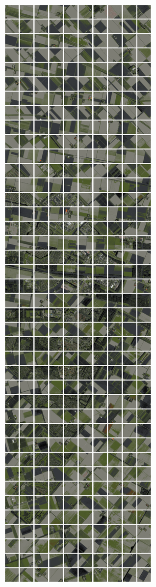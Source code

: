 <html>
<div>
<img src="https://github.com/HakkaTjakka/NL_TILE_MAP/blob/main/18/630/-1054/r.6300.-10540.png" height="44" width="44">
<img src="https://github.com/HakkaTjakka/NL_TILE_MAP/blob/main/18/630/-1054/r.6301.-10540.png" height="44" width="44">
<img src="https://github.com/HakkaTjakka/NL_TILE_MAP/blob/main/18/630/-1054/r.6302.-10540.png" height="44" width="44">
<img src="https://github.com/HakkaTjakka/NL_TILE_MAP/blob/main/18/630/-1054/r.6303.-10540.png" height="44" width="44">
<img src="https://github.com/HakkaTjakka/NL_TILE_MAP/blob/main/18/630/-1054/r.6304.-10540.png" height="44" width="44">
<img src="https://github.com/HakkaTjakka/NL_TILE_MAP/blob/main/18/630/-1054/r.6305.-10540.png" height="44" width="44">
<img src="https://github.com/HakkaTjakka/NL_TILE_MAP/blob/main/18/630/-1054/r.6306.-10540.png" height="44" width="44">
<img src="https://github.com/HakkaTjakka/NL_TILE_MAP/blob/main/18/630/-1054/r.6307.-10540.png" height="44" width="44">
<img src="https://github.com/HakkaTjakka/NL_TILE_MAP/blob/main/18/630/-1054/r.6308.-10540.png" height="44" width="44">
<img src="https://github.com/HakkaTjakka/NL_TILE_MAP/blob/main/18/630/-1054/r.6309.-10540.png" height="44" width="44">
<img src="https://github.com/HakkaTjakka/NL_TILE_MAP/blob/main/18/631/-1054/r.6310.-10540.png" height="44" width="44">
<img src="https://github.com/HakkaTjakka/NL_TILE_MAP/blob/main/18/631/-1054/r.6311.-10540.png" height="44" width="44">
<img src="https://github.com/HakkaTjakka/NL_TILE_MAP/blob/main/18/631/-1054/r.6312.-10540.png" height="44" width="44">
<img src="https://github.com/HakkaTjakka/NL_TILE_MAP/blob/main/18/631/-1054/r.6313.-10540.png" height="44" width="44">
<img src="https://github.com/HakkaTjakka/NL_TILE_MAP/blob/main/18/631/-1054/r.6314.-10540.png" height="44" width="44">
<img src="https://github.com/HakkaTjakka/NL_TILE_MAP/blob/main/18/631/-1054/r.6315.-10540.png" height="44" width="44">
<img src="https://github.com/HakkaTjakka/NL_TILE_MAP/blob/main/18/631/-1054/r.6316.-10540.png" height="44" width="44">
<img src="https://github.com/HakkaTjakka/NL_TILE_MAP/blob/main/18/631/-1054/r.6317.-10540.png" height="44" width="44">
<img src="https://github.com/HakkaTjakka/NL_TILE_MAP/blob/main/18/631/-1054/r.6318.-10540.png" height="44" width="44">
<img src="https://github.com/HakkaTjakka/NL_TILE_MAP/blob/main/18/631/-1054/r.6319.-10540.png" height="44" width="44">
<br>
<img src="https://github.com/HakkaTjakka/NL_TILE_MAP/blob/main/18/630/-1054/r.6300.-10539.png" height="44" width="44">
<img src="https://github.com/HakkaTjakka/NL_TILE_MAP/blob/main/18/630/-1054/r.6301.-10539.png" height="44" width="44">
<img src="https://github.com/HakkaTjakka/NL_TILE_MAP/blob/main/18/630/-1054/r.6302.-10539.png" height="44" width="44">
<img src="https://github.com/HakkaTjakka/NL_TILE_MAP/blob/main/18/630/-1054/r.6303.-10539.png" height="44" width="44">
<img src="https://github.com/HakkaTjakka/NL_TILE_MAP/blob/main/18/630/-1054/r.6304.-10539.png" height="44" width="44">
<img src="https://github.com/HakkaTjakka/NL_TILE_MAP/blob/main/18/630/-1054/r.6305.-10539.png" height="44" width="44">
<img src="https://github.com/HakkaTjakka/NL_TILE_MAP/blob/main/18/630/-1054/r.6306.-10539.png" height="44" width="44">
<img src="https://github.com/HakkaTjakka/NL_TILE_MAP/blob/main/18/630/-1054/r.6307.-10539.png" height="44" width="44">
<img src="https://github.com/HakkaTjakka/NL_TILE_MAP/blob/main/18/630/-1054/r.6308.-10539.png" height="44" width="44">
<img src="https://github.com/HakkaTjakka/NL_TILE_MAP/blob/main/18/630/-1054/r.6309.-10539.png" height="44" width="44">
<img src="https://github.com/HakkaTjakka/NL_TILE_MAP/blob/main/18/631/-1054/r.6310.-10539.png" height="44" width="44">
<img src="https://github.com/HakkaTjakka/NL_TILE_MAP/blob/main/18/631/-1054/r.6311.-10539.png" height="44" width="44">
<img src="https://github.com/HakkaTjakka/NL_TILE_MAP/blob/main/18/631/-1054/r.6312.-10539.png" height="44" width="44">
<img src="https://github.com/HakkaTjakka/NL_TILE_MAP/blob/main/18/631/-1054/r.6313.-10539.png" height="44" width="44">
<img src="https://github.com/HakkaTjakka/NL_TILE_MAP/blob/main/18/631/-1054/r.6314.-10539.png" height="44" width="44">
<img src="https://github.com/HakkaTjakka/NL_TILE_MAP/blob/main/18/631/-1054/r.6315.-10539.png" height="44" width="44">
<img src="https://github.com/HakkaTjakka/NL_TILE_MAP/blob/main/18/631/-1054/r.6316.-10539.png" height="44" width="44">
<img src="https://github.com/HakkaTjakka/NL_TILE_MAP/blob/main/18/631/-1054/r.6317.-10539.png" height="44" width="44">
<img src="https://github.com/HakkaTjakka/NL_TILE_MAP/blob/main/18/631/-1054/r.6318.-10539.png" height="44" width="44">
<img src="https://github.com/HakkaTjakka/NL_TILE_MAP/blob/main/18/631/-1054/r.6319.-10539.png" height="44" width="44">
<br>
<img src="https://github.com/HakkaTjakka/NL_TILE_MAP/blob/main/18/630/-1054/r.6300.-10538.png" height="44" width="44">
<img src="https://github.com/HakkaTjakka/NL_TILE_MAP/blob/main/18/630/-1054/r.6301.-10538.png" height="44" width="44">
<img src="https://github.com/HakkaTjakka/NL_TILE_MAP/blob/main/18/630/-1054/r.6302.-10538.png" height="44" width="44">
<img src="https://github.com/HakkaTjakka/NL_TILE_MAP/blob/main/18/630/-1054/r.6303.-10538.png" height="44" width="44">
<img src="https://github.com/HakkaTjakka/NL_TILE_MAP/blob/main/18/630/-1054/r.6304.-10538.png" height="44" width="44">
<img src="https://github.com/HakkaTjakka/NL_TILE_MAP/blob/main/18/630/-1054/r.6305.-10538.png" height="44" width="44">
<img src="https://github.com/HakkaTjakka/NL_TILE_MAP/blob/main/18/630/-1054/r.6306.-10538.png" height="44" width="44">
<img src="https://github.com/HakkaTjakka/NL_TILE_MAP/blob/main/18/630/-1054/r.6307.-10538.png" height="44" width="44">
<img src="https://github.com/HakkaTjakka/NL_TILE_MAP/blob/main/18/630/-1054/r.6308.-10538.png" height="44" width="44">
<img src="https://github.com/HakkaTjakka/NL_TILE_MAP/blob/main/18/630/-1054/r.6309.-10538.png" height="44" width="44">
<img src="https://github.com/HakkaTjakka/NL_TILE_MAP/blob/main/18/631/-1054/r.6310.-10538.png" height="44" width="44">
<img src="https://github.com/HakkaTjakka/NL_TILE_MAP/blob/main/18/631/-1054/r.6311.-10538.png" height="44" width="44">
<img src="https://github.com/HakkaTjakka/NL_TILE_MAP/blob/main/18/631/-1054/r.6312.-10538.png" height="44" width="44">
<img src="https://github.com/HakkaTjakka/NL_TILE_MAP/blob/main/18/631/-1054/r.6313.-10538.png" height="44" width="44">
<img src="https://github.com/HakkaTjakka/NL_TILE_MAP/blob/main/18/631/-1054/r.6314.-10538.png" height="44" width="44">
<img src="https://github.com/HakkaTjakka/NL_TILE_MAP/blob/main/18/631/-1054/r.6315.-10538.png" height="44" width="44">
<img src="https://github.com/HakkaTjakka/NL_TILE_MAP/blob/main/18/631/-1054/r.6316.-10538.png" height="44" width="44">
<img src="https://github.com/HakkaTjakka/NL_TILE_MAP/blob/main/18/631/-1054/r.6317.-10538.png" height="44" width="44">
<img src="https://github.com/HakkaTjakka/NL_TILE_MAP/blob/main/18/631/-1054/r.6318.-10538.png" height="44" width="44">
<img src="https://github.com/HakkaTjakka/NL_TILE_MAP/blob/main/18/631/-1054/r.6319.-10538.png" height="44" width="44">
<br>
<img src="https://github.com/HakkaTjakka/NL_TILE_MAP/blob/main/18/630/-1054/r.6300.-10537.png" height="44" width="44">
<img src="https://github.com/HakkaTjakka/NL_TILE_MAP/blob/main/18/630/-1054/r.6301.-10537.png" height="44" width="44">
<img src="https://github.com/HakkaTjakka/NL_TILE_MAP/blob/main/18/630/-1054/r.6302.-10537.png" height="44" width="44">
<img src="https://github.com/HakkaTjakka/NL_TILE_MAP/blob/main/18/630/-1054/r.6303.-10537.png" height="44" width="44">
<img src="https://github.com/HakkaTjakka/NL_TILE_MAP/blob/main/18/630/-1054/r.6304.-10537.png" height="44" width="44">
<img src="https://github.com/HakkaTjakka/NL_TILE_MAP/blob/main/18/630/-1054/r.6305.-10537.png" height="44" width="44">
<img src="https://github.com/HakkaTjakka/NL_TILE_MAP/blob/main/18/630/-1054/r.6306.-10537.png" height="44" width="44">
<img src="https://github.com/HakkaTjakka/NL_TILE_MAP/blob/main/18/630/-1054/r.6307.-10537.png" height="44" width="44">
<img src="https://github.com/HakkaTjakka/NL_TILE_MAP/blob/main/18/630/-1054/r.6308.-10537.png" height="44" width="44">
<img src="https://github.com/HakkaTjakka/NL_TILE_MAP/blob/main/18/630/-1054/r.6309.-10537.png" height="44" width="44">
<img src="https://github.com/HakkaTjakka/NL_TILE_MAP/blob/main/18/631/-1054/r.6310.-10537.png" height="44" width="44">
<img src="https://github.com/HakkaTjakka/NL_TILE_MAP/blob/main/18/631/-1054/r.6311.-10537.png" height="44" width="44">
<img src="https://github.com/HakkaTjakka/NL_TILE_MAP/blob/main/18/631/-1054/r.6312.-10537.png" height="44" width="44">
<img src="https://github.com/HakkaTjakka/NL_TILE_MAP/blob/main/18/631/-1054/r.6313.-10537.png" height="44" width="44">
<img src="https://github.com/HakkaTjakka/NL_TILE_MAP/blob/main/18/631/-1054/r.6314.-10537.png" height="44" width="44">
<img src="https://github.com/HakkaTjakka/NL_TILE_MAP/blob/main/18/631/-1054/r.6315.-10537.png" height="44" width="44">
<img src="https://github.com/HakkaTjakka/NL_TILE_MAP/blob/main/18/631/-1054/r.6316.-10537.png" height="44" width="44">
<img src="https://github.com/HakkaTjakka/NL_TILE_MAP/blob/main/18/631/-1054/r.6317.-10537.png" height="44" width="44">
<img src="https://github.com/HakkaTjakka/NL_TILE_MAP/blob/main/18/631/-1054/r.6318.-10537.png" height="44" width="44">
<img src="https://github.com/HakkaTjakka/NL_TILE_MAP/blob/main/18/631/-1054/r.6319.-10537.png" height="44" width="44">
<br>
<img src="https://github.com/HakkaTjakka/NL_TILE_MAP/blob/main/18/630/-1054/r.6300.-10536.png" height="44" width="44">
<img src="https://github.com/HakkaTjakka/NL_TILE_MAP/blob/main/18/630/-1054/r.6301.-10536.png" height="44" width="44">
<img src="https://github.com/HakkaTjakka/NL_TILE_MAP/blob/main/18/630/-1054/r.6302.-10536.png" height="44" width="44">
<img src="https://github.com/HakkaTjakka/NL_TILE_MAP/blob/main/18/630/-1054/r.6303.-10536.png" height="44" width="44">
<img src="https://github.com/HakkaTjakka/NL_TILE_MAP/blob/main/18/630/-1054/r.6304.-10536.png" height="44" width="44">
<img src="https://github.com/HakkaTjakka/NL_TILE_MAP/blob/main/18/630/-1054/r.6305.-10536.png" height="44" width="44">
<img src="https://github.com/HakkaTjakka/NL_TILE_MAP/blob/main/18/630/-1054/r.6306.-10536.png" height="44" width="44">
<img src="https://github.com/HakkaTjakka/NL_TILE_MAP/blob/main/18/630/-1054/r.6307.-10536.png" height="44" width="44">
<img src="https://github.com/HakkaTjakka/NL_TILE_MAP/blob/main/18/630/-1054/r.6308.-10536.png" height="44" width="44">
<img src="https://github.com/HakkaTjakka/NL_TILE_MAP/blob/main/18/630/-1054/r.6309.-10536.png" height="44" width="44">
<img src="https://github.com/HakkaTjakka/NL_TILE_MAP/blob/main/18/631/-1054/r.6310.-10536.png" height="44" width="44">
<img src="https://github.com/HakkaTjakka/NL_TILE_MAP/blob/main/18/631/-1054/r.6311.-10536.png" height="44" width="44">
<img src="https://github.com/HakkaTjakka/NL_TILE_MAP/blob/main/18/631/-1054/r.6312.-10536.png" height="44" width="44">
<img src="https://github.com/HakkaTjakka/NL_TILE_MAP/blob/main/18/631/-1054/r.6313.-10536.png" height="44" width="44">
<img src="https://github.com/HakkaTjakka/NL_TILE_MAP/blob/main/18/631/-1054/r.6314.-10536.png" height="44" width="44">
<img src="https://github.com/HakkaTjakka/NL_TILE_MAP/blob/main/18/631/-1054/r.6315.-10536.png" height="44" width="44">
<img src="https://github.com/HakkaTjakka/NL_TILE_MAP/blob/main/18/631/-1054/r.6316.-10536.png" height="44" width="44">
<img src="https://github.com/HakkaTjakka/NL_TILE_MAP/blob/main/18/631/-1054/r.6317.-10536.png" height="44" width="44">
<img src="https://github.com/HakkaTjakka/NL_TILE_MAP/blob/main/18/631/-1054/r.6318.-10536.png" height="44" width="44">
<img src="https://github.com/HakkaTjakka/NL_TILE_MAP/blob/main/18/631/-1054/r.6319.-10536.png" height="44" width="44">
<br>
<img src="https://github.com/HakkaTjakka/NL_TILE_MAP/blob/main/18/630/-1054/r.6300.-10535.png" height="44" width="44">
<img src="https://github.com/HakkaTjakka/NL_TILE_MAP/blob/main/18/630/-1054/r.6301.-10535.png" height="44" width="44">
<img src="https://github.com/HakkaTjakka/NL_TILE_MAP/blob/main/18/630/-1054/r.6302.-10535.png" height="44" width="44">
<img src="https://github.com/HakkaTjakka/NL_TILE_MAP/blob/main/18/630/-1054/r.6303.-10535.png" height="44" width="44">
<img src="https://github.com/HakkaTjakka/NL_TILE_MAP/blob/main/18/630/-1054/r.6304.-10535.png" height="44" width="44">
<img src="https://github.com/HakkaTjakka/NL_TILE_MAP/blob/main/18/630/-1054/r.6305.-10535.png" height="44" width="44">
<img src="https://github.com/HakkaTjakka/NL_TILE_MAP/blob/main/18/630/-1054/r.6306.-10535.png" height="44" width="44">
<img src="https://github.com/HakkaTjakka/NL_TILE_MAP/blob/main/18/630/-1054/r.6307.-10535.png" height="44" width="44">
<img src="https://github.com/HakkaTjakka/NL_TILE_MAP/blob/main/18/630/-1054/r.6308.-10535.png" height="44" width="44">
<img src="https://github.com/HakkaTjakka/NL_TILE_MAP/blob/main/18/630/-1054/r.6309.-10535.png" height="44" width="44">
<img src="https://github.com/HakkaTjakka/NL_TILE_MAP/blob/main/18/631/-1054/r.6310.-10535.png" height="44" width="44">
<img src="https://github.com/HakkaTjakka/NL_TILE_MAP/blob/main/18/631/-1054/r.6311.-10535.png" height="44" width="44">
<img src="https://github.com/HakkaTjakka/NL_TILE_MAP/blob/main/18/631/-1054/r.6312.-10535.png" height="44" width="44">
<img src="https://github.com/HakkaTjakka/NL_TILE_MAP/blob/main/18/631/-1054/r.6313.-10535.png" height="44" width="44">
<img src="https://github.com/HakkaTjakka/NL_TILE_MAP/blob/main/18/631/-1054/r.6314.-10535.png" height="44" width="44">
<img src="https://github.com/HakkaTjakka/NL_TILE_MAP/blob/main/18/631/-1054/r.6315.-10535.png" height="44" width="44">
<img src="https://github.com/HakkaTjakka/NL_TILE_MAP/blob/main/18/631/-1054/r.6316.-10535.png" height="44" width="44">
<img src="https://github.com/HakkaTjakka/NL_TILE_MAP/blob/main/18/631/-1054/r.6317.-10535.png" height="44" width="44">
<img src="https://github.com/HakkaTjakka/NL_TILE_MAP/blob/main/18/631/-1054/r.6318.-10535.png" height="44" width="44">
<img src="https://github.com/HakkaTjakka/NL_TILE_MAP/blob/main/18/631/-1054/r.6319.-10535.png" height="44" width="44">
<br>
<img src="https://github.com/HakkaTjakka/NL_TILE_MAP/blob/main/18/630/-1054/r.6300.-10534.png" height="44" width="44">
<img src="https://github.com/HakkaTjakka/NL_TILE_MAP/blob/main/18/630/-1054/r.6301.-10534.png" height="44" width="44">
<img src="https://github.com/HakkaTjakka/NL_TILE_MAP/blob/main/18/630/-1054/r.6302.-10534.png" height="44" width="44">
<img src="https://github.com/HakkaTjakka/NL_TILE_MAP/blob/main/18/630/-1054/r.6303.-10534.png" height="44" width="44">
<img src="https://github.com/HakkaTjakka/NL_TILE_MAP/blob/main/18/630/-1054/r.6304.-10534.png" height="44" width="44">
<img src="https://github.com/HakkaTjakka/NL_TILE_MAP/blob/main/18/630/-1054/r.6305.-10534.png" height="44" width="44">
<img src="https://github.com/HakkaTjakka/NL_TILE_MAP/blob/main/18/630/-1054/r.6306.-10534.png" height="44" width="44">
<img src="https://github.com/HakkaTjakka/NL_TILE_MAP/blob/main/18/630/-1054/r.6307.-10534.png" height="44" width="44">
<img src="https://github.com/HakkaTjakka/NL_TILE_MAP/blob/main/18/630/-1054/r.6308.-10534.png" height="44" width="44">
<img src="https://github.com/HakkaTjakka/NL_TILE_MAP/blob/main/18/630/-1054/r.6309.-10534.png" height="44" width="44">
<img src="https://github.com/HakkaTjakka/NL_TILE_MAP/blob/main/18/631/-1054/r.6310.-10534.png" height="44" width="44">
<img src="https://github.com/HakkaTjakka/NL_TILE_MAP/blob/main/18/631/-1054/r.6311.-10534.png" height="44" width="44">
<img src="https://github.com/HakkaTjakka/NL_TILE_MAP/blob/main/18/631/-1054/r.6312.-10534.png" height="44" width="44">
<img src="https://github.com/HakkaTjakka/NL_TILE_MAP/blob/main/18/631/-1054/r.6313.-10534.png" height="44" width="44">
<img src="https://github.com/HakkaTjakka/NL_TILE_MAP/blob/main/18/631/-1054/r.6314.-10534.png" height="44" width="44">
<img src="https://github.com/HakkaTjakka/NL_TILE_MAP/blob/main/18/631/-1054/r.6315.-10534.png" height="44" width="44">
<img src="https://github.com/HakkaTjakka/NL_TILE_MAP/blob/main/18/631/-1054/r.6316.-10534.png" height="44" width="44">
<img src="https://github.com/HakkaTjakka/NL_TILE_MAP/blob/main/18/631/-1054/r.6317.-10534.png" height="44" width="44">
<img src="https://github.com/HakkaTjakka/NL_TILE_MAP/blob/main/18/631/-1054/r.6318.-10534.png" height="44" width="44">
<img src="https://github.com/HakkaTjakka/NL_TILE_MAP/blob/main/18/631/-1054/r.6319.-10534.png" height="44" width="44">
<br>
<img src="https://github.com/HakkaTjakka/NL_TILE_MAP/blob/main/18/630/-1054/r.6300.-10533.png" height="44" width="44">
<img src="https://github.com/HakkaTjakka/NL_TILE_MAP/blob/main/18/630/-1054/r.6301.-10533.png" height="44" width="44">
<img src="https://github.com/HakkaTjakka/NL_TILE_MAP/blob/main/18/630/-1054/r.6302.-10533.png" height="44" width="44">
<img src="https://github.com/HakkaTjakka/NL_TILE_MAP/blob/main/18/630/-1054/r.6303.-10533.png" height="44" width="44">
<img src="https://github.com/HakkaTjakka/NL_TILE_MAP/blob/main/18/630/-1054/r.6304.-10533.png" height="44" width="44">
<img src="https://github.com/HakkaTjakka/NL_TILE_MAP/blob/main/18/630/-1054/r.6305.-10533.png" height="44" width="44">
<img src="https://github.com/HakkaTjakka/NL_TILE_MAP/blob/main/18/630/-1054/r.6306.-10533.png" height="44" width="44">
<img src="https://github.com/HakkaTjakka/NL_TILE_MAP/blob/main/18/630/-1054/r.6307.-10533.png" height="44" width="44">
<img src="https://github.com/HakkaTjakka/NL_TILE_MAP/blob/main/18/630/-1054/r.6308.-10533.png" height="44" width="44">
<img src="https://github.com/HakkaTjakka/NL_TILE_MAP/blob/main/18/630/-1054/r.6309.-10533.png" height="44" width="44">
<img src="https://github.com/HakkaTjakka/NL_TILE_MAP/blob/main/18/631/-1054/r.6310.-10533.png" height="44" width="44">
<img src="https://github.com/HakkaTjakka/NL_TILE_MAP/blob/main/18/631/-1054/r.6311.-10533.png" height="44" width="44">
<img src="https://github.com/HakkaTjakka/NL_TILE_MAP/blob/main/18/631/-1054/r.6312.-10533.png" height="44" width="44">
<img src="https://github.com/HakkaTjakka/NL_TILE_MAP/blob/main/18/631/-1054/r.6313.-10533.png" height="44" width="44">
<img src="https://github.com/HakkaTjakka/NL_TILE_MAP/blob/main/18/631/-1054/r.6314.-10533.png" height="44" width="44">
<img src="https://github.com/HakkaTjakka/NL_TILE_MAP/blob/main/18/631/-1054/r.6315.-10533.png" height="44" width="44">
<img src="https://github.com/HakkaTjakka/NL_TILE_MAP/blob/main/18/631/-1054/r.6316.-10533.png" height="44" width="44">
<img src="https://github.com/HakkaTjakka/NL_TILE_MAP/blob/main/18/631/-1054/r.6317.-10533.png" height="44" width="44">
<img src="https://github.com/HakkaTjakka/NL_TILE_MAP/blob/main/18/631/-1054/r.6318.-10533.png" height="44" width="44">
<img src="https://github.com/HakkaTjakka/NL_TILE_MAP/blob/main/18/631/-1054/r.6319.-10533.png" height="44" width="44">
<br>
<img src="https://github.com/HakkaTjakka/NL_TILE_MAP/blob/main/18/630/-1054/r.6300.-10532.png" height="44" width="44">
<img src="https://github.com/HakkaTjakka/NL_TILE_MAP/blob/main/18/630/-1054/r.6301.-10532.png" height="44" width="44">
<img src="https://github.com/HakkaTjakka/NL_TILE_MAP/blob/main/18/630/-1054/r.6302.-10532.png" height="44" width="44">
<img src="https://github.com/HakkaTjakka/NL_TILE_MAP/blob/main/18/630/-1054/r.6303.-10532.png" height="44" width="44">
<img src="https://github.com/HakkaTjakka/NL_TILE_MAP/blob/main/18/630/-1054/r.6304.-10532.png" height="44" width="44">
<img src="https://github.com/HakkaTjakka/NL_TILE_MAP/blob/main/18/630/-1054/r.6305.-10532.png" height="44" width="44">
<img src="https://github.com/HakkaTjakka/NL_TILE_MAP/blob/main/18/630/-1054/r.6306.-10532.png" height="44" width="44">
<img src="https://github.com/HakkaTjakka/NL_TILE_MAP/blob/main/18/630/-1054/r.6307.-10532.png" height="44" width="44">
<img src="https://github.com/HakkaTjakka/NL_TILE_MAP/blob/main/18/630/-1054/r.6308.-10532.png" height="44" width="44">
<img src="https://github.com/HakkaTjakka/NL_TILE_MAP/blob/main/18/630/-1054/r.6309.-10532.png" height="44" width="44">
<img src="https://github.com/HakkaTjakka/NL_TILE_MAP/blob/main/18/631/-1054/r.6310.-10532.png" height="44" width="44">
<img src="https://github.com/HakkaTjakka/NL_TILE_MAP/blob/main/18/631/-1054/r.6311.-10532.png" height="44" width="44">
<img src="https://github.com/HakkaTjakka/NL_TILE_MAP/blob/main/18/631/-1054/r.6312.-10532.png" height="44" width="44">
<img src="https://github.com/HakkaTjakka/NL_TILE_MAP/blob/main/18/631/-1054/r.6313.-10532.png" height="44" width="44">
<img src="https://github.com/HakkaTjakka/NL_TILE_MAP/blob/main/18/631/-1054/r.6314.-10532.png" height="44" width="44">
<img src="https://github.com/HakkaTjakka/NL_TILE_MAP/blob/main/18/631/-1054/r.6315.-10532.png" height="44" width="44">
<img src="https://github.com/HakkaTjakka/NL_TILE_MAP/blob/main/18/631/-1054/r.6316.-10532.png" height="44" width="44">
<img src="https://github.com/HakkaTjakka/NL_TILE_MAP/blob/main/18/631/-1054/r.6317.-10532.png" height="44" width="44">
<img src="https://github.com/HakkaTjakka/NL_TILE_MAP/blob/main/18/631/-1054/r.6318.-10532.png" height="44" width="44">
<img src="https://github.com/HakkaTjakka/NL_TILE_MAP/blob/main/18/631/-1054/r.6319.-10532.png" height="44" width="44">
<br>
<img src="https://github.com/HakkaTjakka/NL_TILE_MAP/blob/main/18/630/-1054/r.6300.-10531.png" height="44" width="44">
<img src="https://github.com/HakkaTjakka/NL_TILE_MAP/blob/main/18/630/-1054/r.6301.-10531.png" height="44" width="44">
<img src="https://github.com/HakkaTjakka/NL_TILE_MAP/blob/main/18/630/-1054/r.6302.-10531.png" height="44" width="44">
<img src="https://github.com/HakkaTjakka/NL_TILE_MAP/blob/main/18/630/-1054/r.6303.-10531.png" height="44" width="44">
<img src="https://github.com/HakkaTjakka/NL_TILE_MAP/blob/main/18/630/-1054/r.6304.-10531.png" height="44" width="44">
<img src="https://github.com/HakkaTjakka/NL_TILE_MAP/blob/main/18/630/-1054/r.6305.-10531.png" height="44" width="44">
<img src="https://github.com/HakkaTjakka/NL_TILE_MAP/blob/main/18/630/-1054/r.6306.-10531.png" height="44" width="44">
<img src="https://github.com/HakkaTjakka/NL_TILE_MAP/blob/main/18/630/-1054/r.6307.-10531.png" height="44" width="44">
<img src="https://github.com/HakkaTjakka/NL_TILE_MAP/blob/main/18/630/-1054/r.6308.-10531.png" height="44" width="44">
<img src="https://github.com/HakkaTjakka/NL_TILE_MAP/blob/main/18/630/-1054/r.6309.-10531.png" height="44" width="44">
<img src="https://github.com/HakkaTjakka/NL_TILE_MAP/blob/main/18/631/-1054/r.6310.-10531.png" height="44" width="44">
<img src="https://github.com/HakkaTjakka/NL_TILE_MAP/blob/main/18/631/-1054/r.6311.-10531.png" height="44" width="44">
<img src="https://github.com/HakkaTjakka/NL_TILE_MAP/blob/main/18/631/-1054/r.6312.-10531.png" height="44" width="44">
<img src="https://github.com/HakkaTjakka/NL_TILE_MAP/blob/main/18/631/-1054/r.6313.-10531.png" height="44" width="44">
<img src="https://github.com/HakkaTjakka/NL_TILE_MAP/blob/main/18/631/-1054/r.6314.-10531.png" height="44" width="44">
<img src="https://github.com/HakkaTjakka/NL_TILE_MAP/blob/main/18/631/-1054/r.6315.-10531.png" height="44" width="44">
<img src="https://github.com/HakkaTjakka/NL_TILE_MAP/blob/main/18/631/-1054/r.6316.-10531.png" height="44" width="44">
<img src="https://github.com/HakkaTjakka/NL_TILE_MAP/blob/main/18/631/-1054/r.6317.-10531.png" height="44" width="44">
<img src="https://github.com/HakkaTjakka/NL_TILE_MAP/blob/main/18/631/-1054/r.6318.-10531.png" height="44" width="44">
<img src="https://github.com/HakkaTjakka/NL_TILE_MAP/blob/main/18/631/-1054/r.6319.-10531.png" height="44" width="44">
<br>
<img src="https://github.com/HakkaTjakka/NL_TILE_MAP/blob/main/18/630/-1053/r.6300.-10530.png" height="44" width="44">
<img src="https://github.com/HakkaTjakka/NL_TILE_MAP/blob/main/18/630/-1053/r.6301.-10530.png" height="44" width="44">
<img src="https://github.com/HakkaTjakka/NL_TILE_MAP/blob/main/18/630/-1053/r.6302.-10530.png" height="44" width="44">
<img src="https://github.com/HakkaTjakka/NL_TILE_MAP/blob/main/18/630/-1053/r.6303.-10530.png" height="44" width="44">
<img src="https://github.com/HakkaTjakka/NL_TILE_MAP/blob/main/18/630/-1053/r.6304.-10530.png" height="44" width="44">
<img src="https://github.com/HakkaTjakka/NL_TILE_MAP/blob/main/18/630/-1053/r.6305.-10530.png" height="44" width="44">
<img src="https://github.com/HakkaTjakka/NL_TILE_MAP/blob/main/18/630/-1053/r.6306.-10530.png" height="44" width="44">
<img src="https://github.com/HakkaTjakka/NL_TILE_MAP/blob/main/18/630/-1053/r.6307.-10530.png" height="44" width="44">
<img src="https://github.com/HakkaTjakka/NL_TILE_MAP/blob/main/18/630/-1053/r.6308.-10530.png" height="44" width="44">
<img src="https://github.com/HakkaTjakka/NL_TILE_MAP/blob/main/18/630/-1053/r.6309.-10530.png" height="44" width="44">
<img src="https://github.com/HakkaTjakka/NL_TILE_MAP/blob/main/18/631/-1053/r.6310.-10530.png" height="44" width="44">
<img src="https://github.com/HakkaTjakka/NL_TILE_MAP/blob/main/18/631/-1053/r.6311.-10530.png" height="44" width="44">
<img src="https://github.com/HakkaTjakka/NL_TILE_MAP/blob/main/18/631/-1053/r.6312.-10530.png" height="44" width="44">
<img src="https://github.com/HakkaTjakka/NL_TILE_MAP/blob/main/18/631/-1053/r.6313.-10530.png" height="44" width="44">
<img src="https://github.com/HakkaTjakka/NL_TILE_MAP/blob/main/18/631/-1053/r.6314.-10530.png" height="44" width="44">
<img src="https://github.com/HakkaTjakka/NL_TILE_MAP/blob/main/18/631/-1053/r.6315.-10530.png" height="44" width="44">
<img src="https://github.com/HakkaTjakka/NL_TILE_MAP/blob/main/18/631/-1053/r.6316.-10530.png" height="44" width="44">
<img src="https://github.com/HakkaTjakka/NL_TILE_MAP/blob/main/18/631/-1053/r.6317.-10530.png" height="44" width="44">
<img src="https://github.com/HakkaTjakka/NL_TILE_MAP/blob/main/18/631/-1053/r.6318.-10530.png" height="44" width="44">
<img src="https://github.com/HakkaTjakka/NL_TILE_MAP/blob/main/18/631/-1053/r.6319.-10530.png" height="44" width="44">
<br>
<img src="https://github.com/HakkaTjakka/NL_TILE_MAP/blob/main/18/630/-1053/r.6300.-10529.png" height="44" width="44">
<img src="https://github.com/HakkaTjakka/NL_TILE_MAP/blob/main/18/630/-1053/r.6301.-10529.png" height="44" width="44">
<img src="https://github.com/HakkaTjakka/NL_TILE_MAP/blob/main/18/630/-1053/r.6302.-10529.png" height="44" width="44">
<img src="https://github.com/HakkaTjakka/NL_TILE_MAP/blob/main/18/630/-1053/r.6303.-10529.png" height="44" width="44">
<img src="https://github.com/HakkaTjakka/NL_TILE_MAP/blob/main/18/630/-1053/r.6304.-10529.png" height="44" width="44">
<img src="https://github.com/HakkaTjakka/NL_TILE_MAP/blob/main/18/630/-1053/r.6305.-10529.png" height="44" width="44">
<img src="https://github.com/HakkaTjakka/NL_TILE_MAP/blob/main/18/630/-1053/r.6306.-10529.png" height="44" width="44">
<img src="https://github.com/HakkaTjakka/NL_TILE_MAP/blob/main/18/630/-1053/r.6307.-10529.png" height="44" width="44">
<img src="https://github.com/HakkaTjakka/NL_TILE_MAP/blob/main/18/630/-1053/r.6308.-10529.png" height="44" width="44">
<img src="https://github.com/HakkaTjakka/NL_TILE_MAP/blob/main/18/630/-1053/r.6309.-10529.png" height="44" width="44">
<img src="https://github.com/HakkaTjakka/NL_TILE_MAP/blob/main/18/631/-1053/r.6310.-10529.png" height="44" width="44">
<img src="https://github.com/HakkaTjakka/NL_TILE_MAP/blob/main/18/631/-1053/r.6311.-10529.png" height="44" width="44">
<img src="https://github.com/HakkaTjakka/NL_TILE_MAP/blob/main/18/631/-1053/r.6312.-10529.png" height="44" width="44">
<img src="https://github.com/HakkaTjakka/NL_TILE_MAP/blob/main/18/631/-1053/r.6313.-10529.png" height="44" width="44">
<img src="https://github.com/HakkaTjakka/NL_TILE_MAP/blob/main/18/631/-1053/r.6314.-10529.png" height="44" width="44">
<img src="https://github.com/HakkaTjakka/NL_TILE_MAP/blob/main/18/631/-1053/r.6315.-10529.png" height="44" width="44">
<img src="https://github.com/HakkaTjakka/NL_TILE_MAP/blob/main/18/631/-1053/r.6316.-10529.png" height="44" width="44">
<img src="https://github.com/HakkaTjakka/NL_TILE_MAP/blob/main/18/631/-1053/r.6317.-10529.png" height="44" width="44">
<img src="https://github.com/HakkaTjakka/NL_TILE_MAP/blob/main/18/631/-1053/r.6318.-10529.png" height="44" width="44">
<img src="https://github.com/HakkaTjakka/NL_TILE_MAP/blob/main/18/631/-1053/r.6319.-10529.png" height="44" width="44">
<br>
<img src="https://github.com/HakkaTjakka/NL_TILE_MAP/blob/main/18/630/-1053/r.6300.-10528.png" height="44" width="44">
<img src="https://github.com/HakkaTjakka/NL_TILE_MAP/blob/main/18/630/-1053/r.6301.-10528.png" height="44" width="44">
<img src="https://github.com/HakkaTjakka/NL_TILE_MAP/blob/main/18/630/-1053/r.6302.-10528.png" height="44" width="44">
<img src="https://github.com/HakkaTjakka/NL_TILE_MAP/blob/main/18/630/-1053/r.6303.-10528.png" height="44" width="44">
<img src="https://github.com/HakkaTjakka/NL_TILE_MAP/blob/main/18/630/-1053/r.6304.-10528.png" height="44" width="44">
<img src="https://github.com/HakkaTjakka/NL_TILE_MAP/blob/main/18/630/-1053/r.6305.-10528.png" height="44" width="44">
<img src="https://github.com/HakkaTjakka/NL_TILE_MAP/blob/main/18/630/-1053/r.6306.-10528.png" height="44" width="44">
<img src="https://github.com/HakkaTjakka/NL_TILE_MAP/blob/main/18/630/-1053/r.6307.-10528.png" height="44" width="44">
<img src="https://github.com/HakkaTjakka/NL_TILE_MAP/blob/main/18/630/-1053/r.6308.-10528.png" height="44" width="44">
<img src="https://github.com/HakkaTjakka/NL_TILE_MAP/blob/main/18/630/-1053/r.6309.-10528.png" height="44" width="44">
<img src="https://github.com/HakkaTjakka/NL_TILE_MAP/blob/main/18/631/-1053/r.6310.-10528.png" height="44" width="44">
<img src="https://github.com/HakkaTjakka/NL_TILE_MAP/blob/main/18/631/-1053/r.6311.-10528.png" height="44" width="44">
<img src="https://github.com/HakkaTjakka/NL_TILE_MAP/blob/main/18/631/-1053/r.6312.-10528.png" height="44" width="44">
<img src="https://github.com/HakkaTjakka/NL_TILE_MAP/blob/main/18/631/-1053/r.6313.-10528.png" height="44" width="44">
<img src="https://github.com/HakkaTjakka/NL_TILE_MAP/blob/main/18/631/-1053/r.6314.-10528.png" height="44" width="44">
<img src="https://github.com/HakkaTjakka/NL_TILE_MAP/blob/main/18/631/-1053/r.6315.-10528.png" height="44" width="44">
<img src="https://github.com/HakkaTjakka/NL_TILE_MAP/blob/main/18/631/-1053/r.6316.-10528.png" height="44" width="44">
<img src="https://github.com/HakkaTjakka/NL_TILE_MAP/blob/main/18/631/-1053/r.6317.-10528.png" height="44" width="44">
<img src="https://github.com/HakkaTjakka/NL_TILE_MAP/blob/main/18/631/-1053/r.6318.-10528.png" height="44" width="44">
<img src="https://github.com/HakkaTjakka/NL_TILE_MAP/blob/main/18/631/-1053/r.6319.-10528.png" height="44" width="44">
<br>
<img src="https://github.com/HakkaTjakka/NL_TILE_MAP/blob/main/18/630/-1053/r.6300.-10527.png" height="44" width="44">
<img src="https://github.com/HakkaTjakka/NL_TILE_MAP/blob/main/18/630/-1053/r.6301.-10527.png" height="44" width="44">
<img src="https://github.com/HakkaTjakka/NL_TILE_MAP/blob/main/18/630/-1053/r.6302.-10527.png" height="44" width="44">
<img src="https://github.com/HakkaTjakka/NL_TILE_MAP/blob/main/18/630/-1053/r.6303.-10527.png" height="44" width="44">
<img src="https://github.com/HakkaTjakka/NL_TILE_MAP/blob/main/18/630/-1053/r.6304.-10527.png" height="44" width="44">
<img src="https://github.com/HakkaTjakka/NL_TILE_MAP/blob/main/18/630/-1053/r.6305.-10527.png" height="44" width="44">
<img src="https://github.com/HakkaTjakka/NL_TILE_MAP/blob/main/18/630/-1053/r.6306.-10527.png" height="44" width="44">
<img src="https://github.com/HakkaTjakka/NL_TILE_MAP/blob/main/18/630/-1053/r.6307.-10527.png" height="44" width="44">
<img src="https://github.com/HakkaTjakka/NL_TILE_MAP/blob/main/18/630/-1053/r.6308.-10527.png" height="44" width="44">
<img src="https://github.com/HakkaTjakka/NL_TILE_MAP/blob/main/18/630/-1053/r.6309.-10527.png" height="44" width="44">
<img src="https://github.com/HakkaTjakka/NL_TILE_MAP/blob/main/18/631/-1053/r.6310.-10527.png" height="44" width="44">
<img src="https://github.com/HakkaTjakka/NL_TILE_MAP/blob/main/18/631/-1053/r.6311.-10527.png" height="44" width="44">
<img src="https://github.com/HakkaTjakka/NL_TILE_MAP/blob/main/18/631/-1053/r.6312.-10527.png" height="44" width="44">
<img src="https://github.com/HakkaTjakka/NL_TILE_MAP/blob/main/18/631/-1053/r.6313.-10527.png" height="44" width="44">
<img src="https://github.com/HakkaTjakka/NL_TILE_MAP/blob/main/18/631/-1053/r.6314.-10527.png" height="44" width="44">
<img src="https://github.com/HakkaTjakka/NL_TILE_MAP/blob/main/18/631/-1053/r.6315.-10527.png" height="44" width="44">
<img src="https://github.com/HakkaTjakka/NL_TILE_MAP/blob/main/18/631/-1053/r.6316.-10527.png" height="44" width="44">
<img src="https://github.com/HakkaTjakka/NL_TILE_MAP/blob/main/18/631/-1053/r.6317.-10527.png" height="44" width="44">
<img src="https://github.com/HakkaTjakka/NL_TILE_MAP/blob/main/18/631/-1053/r.6318.-10527.png" height="44" width="44">
<img src="https://github.com/HakkaTjakka/NL_TILE_MAP/blob/main/18/631/-1053/r.6319.-10527.png" height="44" width="44">
<br>
<img src="https://github.com/HakkaTjakka/NL_TILE_MAP/blob/main/18/630/-1053/r.6300.-10526.png" height="44" width="44">
<img src="https://github.com/HakkaTjakka/NL_TILE_MAP/blob/main/18/630/-1053/r.6301.-10526.png" height="44" width="44">
<img src="https://github.com/HakkaTjakka/NL_TILE_MAP/blob/main/18/630/-1053/r.6302.-10526.png" height="44" width="44">
<img src="https://github.com/HakkaTjakka/NL_TILE_MAP/blob/main/18/630/-1053/r.6303.-10526.png" height="44" width="44">
<img src="https://github.com/HakkaTjakka/NL_TILE_MAP/blob/main/18/630/-1053/r.6304.-10526.png" height="44" width="44">
<img src="https://github.com/HakkaTjakka/NL_TILE_MAP/blob/main/18/630/-1053/r.6305.-10526.png" height="44" width="44">
<img src="https://github.com/HakkaTjakka/NL_TILE_MAP/blob/main/18/630/-1053/r.6306.-10526.png" height="44" width="44">
<img src="https://github.com/HakkaTjakka/NL_TILE_MAP/blob/main/18/630/-1053/r.6307.-10526.png" height="44" width="44">
<img src="https://github.com/HakkaTjakka/NL_TILE_MAP/blob/main/18/630/-1053/r.6308.-10526.png" height="44" width="44">
<img src="https://github.com/HakkaTjakka/NL_TILE_MAP/blob/main/18/630/-1053/r.6309.-10526.png" height="44" width="44">
<img src="https://github.com/HakkaTjakka/NL_TILE_MAP/blob/main/18/631/-1053/r.6310.-10526.png" height="44" width="44">
<img src="https://github.com/HakkaTjakka/NL_TILE_MAP/blob/main/18/631/-1053/r.6311.-10526.png" height="44" width="44">
<img src="https://github.com/HakkaTjakka/NL_TILE_MAP/blob/main/18/631/-1053/r.6312.-10526.png" height="44" width="44">
<img src="https://github.com/HakkaTjakka/NL_TILE_MAP/blob/main/18/631/-1053/r.6313.-10526.png" height="44" width="44">
<img src="https://github.com/HakkaTjakka/NL_TILE_MAP/blob/main/18/631/-1053/r.6314.-10526.png" height="44" width="44">
<img src="https://github.com/HakkaTjakka/NL_TILE_MAP/blob/main/18/631/-1053/r.6315.-10526.png" height="44" width="44">
<img src="https://github.com/HakkaTjakka/NL_TILE_MAP/blob/main/18/631/-1053/r.6316.-10526.png" height="44" width="44">
<img src="https://github.com/HakkaTjakka/NL_TILE_MAP/blob/main/18/631/-1053/r.6317.-10526.png" height="44" width="44">
<img src="https://github.com/HakkaTjakka/NL_TILE_MAP/blob/main/18/631/-1053/r.6318.-10526.png" height="44" width="44">
<img src="https://github.com/HakkaTjakka/NL_TILE_MAP/blob/main/18/631/-1053/r.6319.-10526.png" height="44" width="44">
<br>
<img src="https://github.com/HakkaTjakka/NL_TILE_MAP/blob/main/18/630/-1053/r.6300.-10525.png" height="44" width="44">
<img src="https://github.com/HakkaTjakka/NL_TILE_MAP/blob/main/18/630/-1053/r.6301.-10525.png" height="44" width="44">
<img src="https://github.com/HakkaTjakka/NL_TILE_MAP/blob/main/18/630/-1053/r.6302.-10525.png" height="44" width="44">
<img src="https://github.com/HakkaTjakka/NL_TILE_MAP/blob/main/18/630/-1053/r.6303.-10525.png" height="44" width="44">
<img src="https://github.com/HakkaTjakka/NL_TILE_MAP/blob/main/18/630/-1053/r.6304.-10525.png" height="44" width="44">
<img src="https://github.com/HakkaTjakka/NL_TILE_MAP/blob/main/18/630/-1053/r.6305.-10525.png" height="44" width="44">
<img src="https://github.com/HakkaTjakka/NL_TILE_MAP/blob/main/18/630/-1053/r.6306.-10525.png" height="44" width="44">
<img src="https://github.com/HakkaTjakka/NL_TILE_MAP/blob/main/18/630/-1053/r.6307.-10525.png" height="44" width="44">
<img src="https://github.com/HakkaTjakka/NL_TILE_MAP/blob/main/18/630/-1053/r.6308.-10525.png" height="44" width="44">
<img src="https://github.com/HakkaTjakka/NL_TILE_MAP/blob/main/18/630/-1053/r.6309.-10525.png" height="44" width="44">
<img src="https://github.com/HakkaTjakka/NL_TILE_MAP/blob/main/18/631/-1053/r.6310.-10525.png" height="44" width="44">
<img src="https://github.com/HakkaTjakka/NL_TILE_MAP/blob/main/18/631/-1053/r.6311.-10525.png" height="44" width="44">
<img src="https://github.com/HakkaTjakka/NL_TILE_MAP/blob/main/18/631/-1053/r.6312.-10525.png" height="44" width="44">
<img src="https://github.com/HakkaTjakka/NL_TILE_MAP/blob/main/18/631/-1053/r.6313.-10525.png" height="44" width="44">
<img src="https://github.com/HakkaTjakka/NL_TILE_MAP/blob/main/18/631/-1053/r.6314.-10525.png" height="44" width="44">
<img src="https://github.com/HakkaTjakka/NL_TILE_MAP/blob/main/18/631/-1053/r.6315.-10525.png" height="44" width="44">
<img src="https://github.com/HakkaTjakka/NL_TILE_MAP/blob/main/18/631/-1053/r.6316.-10525.png" height="44" width="44">
<img src="https://github.com/HakkaTjakka/NL_TILE_MAP/blob/main/18/631/-1053/r.6317.-10525.png" height="44" width="44">
<img src="https://github.com/HakkaTjakka/NL_TILE_MAP/blob/main/18/631/-1053/r.6318.-10525.png" height="44" width="44">
<img src="https://github.com/HakkaTjakka/NL_TILE_MAP/blob/main/18/631/-1053/r.6319.-10525.png" height="44" width="44">
<br>
<img src="https://github.com/HakkaTjakka/NL_TILE_MAP/blob/main/18/630/-1053/r.6300.-10524.png" height="44" width="44">
<img src="https://github.com/HakkaTjakka/NL_TILE_MAP/blob/main/18/630/-1053/r.6301.-10524.png" height="44" width="44">
<img src="https://github.com/HakkaTjakka/NL_TILE_MAP/blob/main/18/630/-1053/r.6302.-10524.png" height="44" width="44">
<img src="https://github.com/HakkaTjakka/NL_TILE_MAP/blob/main/18/630/-1053/r.6303.-10524.png" height="44" width="44">
<img src="https://github.com/HakkaTjakka/NL_TILE_MAP/blob/main/18/630/-1053/r.6304.-10524.png" height="44" width="44">
<img src="https://github.com/HakkaTjakka/NL_TILE_MAP/blob/main/18/630/-1053/r.6305.-10524.png" height="44" width="44">
<img src="https://github.com/HakkaTjakka/NL_TILE_MAP/blob/main/18/630/-1053/r.6306.-10524.png" height="44" width="44">
<img src="https://github.com/HakkaTjakka/NL_TILE_MAP/blob/main/18/630/-1053/r.6307.-10524.png" height="44" width="44">
<img src="https://github.com/HakkaTjakka/NL_TILE_MAP/blob/main/18/630/-1053/r.6308.-10524.png" height="44" width="44">
<img src="https://github.com/HakkaTjakka/NL_TILE_MAP/blob/main/18/630/-1053/r.6309.-10524.png" height="44" width="44">
<img src="https://github.com/HakkaTjakka/NL_TILE_MAP/blob/main/18/631/-1053/r.6310.-10524.png" height="44" width="44">
<img src="https://github.com/HakkaTjakka/NL_TILE_MAP/blob/main/18/631/-1053/r.6311.-10524.png" height="44" width="44">
<img src="https://github.com/HakkaTjakka/NL_TILE_MAP/blob/main/18/631/-1053/r.6312.-10524.png" height="44" width="44">
<img src="https://github.com/HakkaTjakka/NL_TILE_MAP/blob/main/18/631/-1053/r.6313.-10524.png" height="44" width="44">
<img src="https://github.com/HakkaTjakka/NL_TILE_MAP/blob/main/18/631/-1053/r.6314.-10524.png" height="44" width="44">
<img src="https://github.com/HakkaTjakka/NL_TILE_MAP/blob/main/18/631/-1053/r.6315.-10524.png" height="44" width="44">
<img src="https://github.com/HakkaTjakka/NL_TILE_MAP/blob/main/18/631/-1053/r.6316.-10524.png" height="44" width="44">
<img src="https://github.com/HakkaTjakka/NL_TILE_MAP/blob/main/18/631/-1053/r.6317.-10524.png" height="44" width="44">
<img src="https://github.com/HakkaTjakka/NL_TILE_MAP/blob/main/18/631/-1053/r.6318.-10524.png" height="44" width="44">
<img src="https://github.com/HakkaTjakka/NL_TILE_MAP/blob/main/18/631/-1053/r.6319.-10524.png" height="44" width="44">
<br>
<img src="https://github.com/HakkaTjakka/NL_TILE_MAP/blob/main/18/630/-1053/r.6300.-10523.png" height="44" width="44">
<img src="https://github.com/HakkaTjakka/NL_TILE_MAP/blob/main/18/630/-1053/r.6301.-10523.png" height="44" width="44">
<img src="https://github.com/HakkaTjakka/NL_TILE_MAP/blob/main/18/630/-1053/r.6302.-10523.png" height="44" width="44">
<img src="https://github.com/HakkaTjakka/NL_TILE_MAP/blob/main/18/630/-1053/r.6303.-10523.png" height="44" width="44">
<img src="https://github.com/HakkaTjakka/NL_TILE_MAP/blob/main/18/630/-1053/r.6304.-10523.png" height="44" width="44">
<img src="https://github.com/HakkaTjakka/NL_TILE_MAP/blob/main/18/630/-1053/r.6305.-10523.png" height="44" width="44">
<img src="https://github.com/HakkaTjakka/NL_TILE_MAP/blob/main/18/630/-1053/r.6306.-10523.png" height="44" width="44">
<img src="https://github.com/HakkaTjakka/NL_TILE_MAP/blob/main/18/630/-1053/r.6307.-10523.png" height="44" width="44">
<img src="https://github.com/HakkaTjakka/NL_TILE_MAP/blob/main/18/630/-1053/r.6308.-10523.png" height="44" width="44">
<img src="https://github.com/HakkaTjakka/NL_TILE_MAP/blob/main/18/630/-1053/r.6309.-10523.png" height="44" width="44">
<img src="https://github.com/HakkaTjakka/NL_TILE_MAP/blob/main/18/631/-1053/r.6310.-10523.png" height="44" width="44">
<img src="https://github.com/HakkaTjakka/NL_TILE_MAP/blob/main/18/631/-1053/r.6311.-10523.png" height="44" width="44">
<img src="https://github.com/HakkaTjakka/NL_TILE_MAP/blob/main/18/631/-1053/r.6312.-10523.png" height="44" width="44">
<img src="https://github.com/HakkaTjakka/NL_TILE_MAP/blob/main/18/631/-1053/r.6313.-10523.png" height="44" width="44">
<img src="https://github.com/HakkaTjakka/NL_TILE_MAP/blob/main/18/631/-1053/r.6314.-10523.png" height="44" width="44">
<img src="https://github.com/HakkaTjakka/NL_TILE_MAP/blob/main/18/631/-1053/r.6315.-10523.png" height="44" width="44">
<img src="https://github.com/HakkaTjakka/NL_TILE_MAP/blob/main/18/631/-1053/r.6316.-10523.png" height="44" width="44">
<img src="https://github.com/HakkaTjakka/NL_TILE_MAP/blob/main/18/631/-1053/r.6317.-10523.png" height="44" width="44">
<img src="https://github.com/HakkaTjakka/NL_TILE_MAP/blob/main/18/631/-1053/r.6318.-10523.png" height="44" width="44">
<img src="https://github.com/HakkaTjakka/NL_TILE_MAP/blob/main/18/631/-1053/r.6319.-10523.png" height="44" width="44">
<br>
<img src="https://github.com/HakkaTjakka/NL_TILE_MAP/blob/main/18/630/-1053/r.6300.-10522.png" height="44" width="44">
<img src="https://github.com/HakkaTjakka/NL_TILE_MAP/blob/main/18/630/-1053/r.6301.-10522.png" height="44" width="44">
<img src="https://github.com/HakkaTjakka/NL_TILE_MAP/blob/main/18/630/-1053/r.6302.-10522.png" height="44" width="44">
<img src="https://github.com/HakkaTjakka/NL_TILE_MAP/blob/main/18/630/-1053/r.6303.-10522.png" height="44" width="44">
<img src="https://github.com/HakkaTjakka/NL_TILE_MAP/blob/main/18/630/-1053/r.6304.-10522.png" height="44" width="44">
<img src="https://github.com/HakkaTjakka/NL_TILE_MAP/blob/main/18/630/-1053/r.6305.-10522.png" height="44" width="44">
<img src="https://github.com/HakkaTjakka/NL_TILE_MAP/blob/main/18/630/-1053/r.6306.-10522.png" height="44" width="44">
<img src="https://github.com/HakkaTjakka/NL_TILE_MAP/blob/main/18/630/-1053/r.6307.-10522.png" height="44" width="44">
<img src="https://github.com/HakkaTjakka/NL_TILE_MAP/blob/main/18/630/-1053/r.6308.-10522.png" height="44" width="44">
<img src="https://github.com/HakkaTjakka/NL_TILE_MAP/blob/main/18/630/-1053/r.6309.-10522.png" height="44" width="44">
<img src="https://github.com/HakkaTjakka/NL_TILE_MAP/blob/main/18/631/-1053/r.6310.-10522.png" height="44" width="44">
<img src="https://github.com/HakkaTjakka/NL_TILE_MAP/blob/main/18/631/-1053/r.6311.-10522.png" height="44" width="44">
<img src="https://github.com/HakkaTjakka/NL_TILE_MAP/blob/main/18/631/-1053/r.6312.-10522.png" height="44" width="44">
<img src="https://github.com/HakkaTjakka/NL_TILE_MAP/blob/main/18/631/-1053/r.6313.-10522.png" height="44" width="44">
<img src="https://github.com/HakkaTjakka/NL_TILE_MAP/blob/main/18/631/-1053/r.6314.-10522.png" height="44" width="44">
<img src="https://github.com/HakkaTjakka/NL_TILE_MAP/blob/main/18/631/-1053/r.6315.-10522.png" height="44" width="44">
<img src="https://github.com/HakkaTjakka/NL_TILE_MAP/blob/main/18/631/-1053/r.6316.-10522.png" height="44" width="44">
<img src="https://github.com/HakkaTjakka/NL_TILE_MAP/blob/main/18/631/-1053/r.6317.-10522.png" height="44" width="44">
<img src="https://github.com/HakkaTjakka/NL_TILE_MAP/blob/main/18/631/-1053/r.6318.-10522.png" height="44" width="44">
<img src="https://github.com/HakkaTjakka/NL_TILE_MAP/blob/main/18/631/-1053/r.6319.-10522.png" height="44" width="44">
<br>
<img src="https://github.com/HakkaTjakka/NL_TILE_MAP/blob/main/18/630/-1053/r.6300.-10521.png" height="44" width="44">
<img src="https://github.com/HakkaTjakka/NL_TILE_MAP/blob/main/18/630/-1053/r.6301.-10521.png" height="44" width="44">
<img src="https://github.com/HakkaTjakka/NL_TILE_MAP/blob/main/18/630/-1053/r.6302.-10521.png" height="44" width="44">
<img src="https://github.com/HakkaTjakka/NL_TILE_MAP/blob/main/18/630/-1053/r.6303.-10521.png" height="44" width="44">
<img src="https://github.com/HakkaTjakka/NL_TILE_MAP/blob/main/18/630/-1053/r.6304.-10521.png" height="44" width="44">
<img src="https://github.com/HakkaTjakka/NL_TILE_MAP/blob/main/18/630/-1053/r.6305.-10521.png" height="44" width="44">
<img src="https://github.com/HakkaTjakka/NL_TILE_MAP/blob/main/18/630/-1053/r.6306.-10521.png" height="44" width="44">
<img src="https://github.com/HakkaTjakka/NL_TILE_MAP/blob/main/18/630/-1053/r.6307.-10521.png" height="44" width="44">
<img src="https://github.com/HakkaTjakka/NL_TILE_MAP/blob/main/18/630/-1053/r.6308.-10521.png" height="44" width="44">
<img src="https://github.com/HakkaTjakka/NL_TILE_MAP/blob/main/18/630/-1053/r.6309.-10521.png" height="44" width="44">
<img src="https://github.com/HakkaTjakka/NL_TILE_MAP/blob/main/18/631/-1053/r.6310.-10521.png" height="44" width="44">
<img src="https://github.com/HakkaTjakka/NL_TILE_MAP/blob/main/18/631/-1053/r.6311.-10521.png" height="44" width="44">
<img src="https://github.com/HakkaTjakka/NL_TILE_MAP/blob/main/18/631/-1053/r.6312.-10521.png" height="44" width="44">
<img src="https://github.com/HakkaTjakka/NL_TILE_MAP/blob/main/18/631/-1053/r.6313.-10521.png" height="44" width="44">
<img src="https://github.com/HakkaTjakka/NL_TILE_MAP/blob/main/18/631/-1053/r.6314.-10521.png" height="44" width="44">
<img src="https://github.com/HakkaTjakka/NL_TILE_MAP/blob/main/18/631/-1053/r.6315.-10521.png" height="44" width="44">
<img src="https://github.com/HakkaTjakka/NL_TILE_MAP/blob/main/18/631/-1053/r.6316.-10521.png" height="44" width="44">
<img src="https://github.com/HakkaTjakka/NL_TILE_MAP/blob/main/18/631/-1053/r.6317.-10521.png" height="44" width="44">
<img src="https://github.com/HakkaTjakka/NL_TILE_MAP/blob/main/18/631/-1053/r.6318.-10521.png" height="44" width="44">
<img src="https://github.com/HakkaTjakka/NL_TILE_MAP/blob/main/18/631/-1053/r.6319.-10521.png" height="44" width="44">
<br>
</div>
</html>
